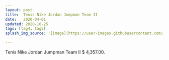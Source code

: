 ```yaml
---
layout: post
title:  Tenis Nike Jordan Jumpman Team II
date:   2020-04-01
updated: 2020-10-25
tags: [tag4, tag5]
splash_img_source: ![image](https://user-images.githubusercontent.com/124215145/228691827-f1732e70-dcdb-4737-adca-91a026da2211.png)

---
```

Tenis Nike Jordan Jumpman Team II $ 4,357.00.
